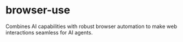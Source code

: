 # browser-use
Combines  AI capabilities with robust browser automation to make web interactions seamless for AI agents.
